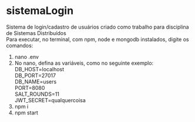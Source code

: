 # sistemaLogin
Sistema de login/cadastro de usuários criado como trabalho para disciplina de Sistemas Distribuídos <br>
Para executar, no terminal, com npm, node e mongodb instalados, digite os comandos:
  1. nano .env <br>
  2. No nano, defina as variáveis, como no seguinte exemplo: <br>
    DB_HOST=localhost <br>
    DB_PORT=27017 <br>
    DB_NAME=users <br>
    PORT=8080 <br>
    SALT_ROUNDS=11 <br>
    JWT_SECRET=qualquercoisa <br>
  3. npm i <br>
  4. npm start
